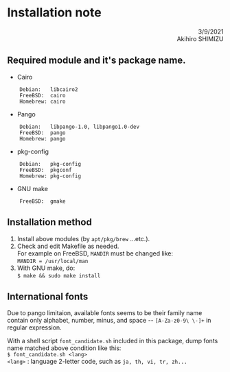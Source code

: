 # Installation note
<div style="text-align: right;">
3/9/2021<br>
Akihiro SHIMIZU
</div>

## Required module and it's package name.

- Cairo
~~~
    Debian:   libcairo2
    FreeBSD:  cairo
    Homebrew: cairo
~~~

- Pango
~~~
    Debian:   libpango-1.0, libpango1.0-dev
    FreeBSD:  pango
    Homebrew: pango
~~~
- pkg-config
~~~
    Debian:   pkg-config
    FreeBSD:  pkgconf
    Homebrew: pkg-config
~~~
- GNU make
~~~
    FreeBSD:  gmake
~~~

## Installation method

1. Install above modules (by `apt/pkg/brew` ...etc.).
2. Check and edit Makefile as needed.<br>
   For example on FreeBSD, `MANDIR` must be changed like:<br>
   `MANDIR = /usr/local/man`
3. With GNU make, do:<br>
   `$ make && sudo make install`


## International fonts

Due to pango limitaion, available fonts seems to be their family name 
contain only alphabet, number, minus, and space -- `[A-Za-z0-9\ \-]+` 
in regular expression.

With a shell script `font_candidate.sh` included in this package, dump
fonts name matched above condition like this:<br>
`$ font_candidate.sh <lang>`<br>
	`<lang>`     : language 2-letter code, such as `ja, th, vi, tr, zh...`
